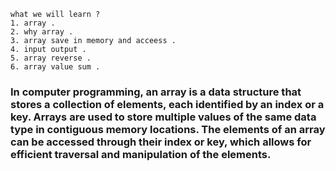 ```
what we will learn ?
1. array .
2. why array .
3. array save in memory and acceess .
4. input output .
5. array reverse . 
6. array value sum .

```

### In computer programming, an array is a data structure that stores a collection of elements, each identified by an index or a key. Arrays are used to store multiple values of the same data type in contiguous memory locations. The elements of an array can be accessed through their index or key, which allows for efficient traversal and manipulation of the elements. 

